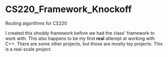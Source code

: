 CS220_Framework_Knockoff
========================

Routing algorithms for CS220

I created this shoddy framework before we had the class' framework to work with.  This also happens to be my first **real** attempt at working with C++.  There are some other projects, but those are mostly toy projects.  This is a real-scale project.

